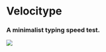 # Velocitype

<h3>A minimalist typing speed test.</h3>

<img src="https://github.com/user-attachments/assets/0400c678-8000-4c35-8d7e-6a58c10b5433">

